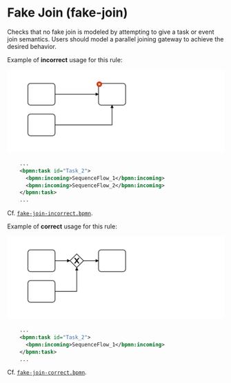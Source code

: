 # Fake Join (fake-join)

Checks that no fake join is modeled by attempting to give a task or event join semantics. Users should model a parallel joining gateway to achieve the desired behavior.


Example of __incorrect__ usage for this rule:

![Incorrect usage example](./examples/fake-join-incorrect.png)

```xml
    ...
    <bpmn:task id="Task_2">
      <bpmn:incoming>SequenceFlow_1</bpmn:incoming>
      <bpmn:incoming>SequenceFlow_2</bpmn:incoming>
    </bpmn:task>
    ...
```

Cf. [`fake-join-incorrect.bpmn`](./examples/fake-join-incorrect.bpmn).


Example of __correct__ usage for this rule:

![Correct usage example](./examples/fake-join-correct.png)

```xml
    ...
    <bpmn:task id="Task_2">
      <bpmn:incoming>SequenceFlow_1</bpmn:incoming>
    </bpmn:task>
    ...
```

Cf. [`fake-join-correct.bpmn`](./examples/fake-join-correct.bpmn).
